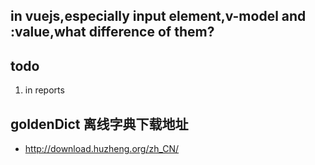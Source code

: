 ## in vuejs,especially input element,**v-model** and **:value**,what difference of them?
## todo
1. in reports 
## goldenDict 离线字典下载地址
- http://download.huzheng.org/zh_CN/
